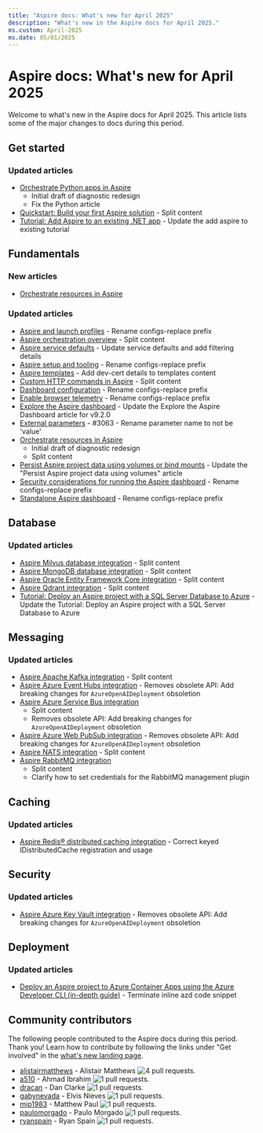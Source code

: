 ```yaml
---
title: "Aspire docs: What's new for April 2025"
description: "What's new in the Aspire docs for April 2025."
ms.custom: April-2025
ms.date: 05/01/2025
---
```


# Aspire docs: What's new for April 2025

Welcome to what's new in the Aspire docs for April 2025. This article lists some of the major changes to docs during this period.

## Get started

### Updated articles

- [Orchestrate Python apps in Aspire](../get-started/build-aspire-apps-with-python.md)
  - Initial draft of diagnostic redesign
  - Fix the Python article
- [Quickstart: Build your first Aspire solution](../get-started/build-your-first-aspire-app.md) - Split content
- [Tutorial: Add Aspire to an existing .NET app](../get-started/add-aspire-existing-app.md) - Update the add aspire to existing tutorial

## Fundamentals

### New articles

- [Orchestrate resources in Aspire](../fundamentals/orchestrate-resources.md)

### Updated articles

- [Aspire and launch profiles](../fundamentals/launch-profiles.md) - Rename configs-replace prefix
- [Aspire orchestration overview](../fundamentals/app-host-overview.md) - Split content
- [Aspire service defaults](../fundamentals/service-defaults.md) - Update service defaults and add filtering details
- [Aspire setup and tooling](../fundamentals/setup-tooling.md) - Rename configs-replace prefix
- [Aspire templates](../fundamentals/aspire-sdk-templates.md) - Add dev-cert details to templates content
- [Custom HTTP commands in Aspire](../fundamentals/http-commands.md) - Split content
- [Dashboard configuration](../fundamentals/dashboard/configuration.md) - Rename configs-replace prefix
- [Enable browser telemetry](../fundamentals/dashboard/enable-browser-telemetry.md) - Rename configs-replace prefix
- [Explore the Aspire dashboard](../fundamentals/dashboard/explore.md) - Update the Explore the Aspire Dashboard article for v9.2.0
- [External parameters](../fundamentals/external-parameters.md) - #3063 - Rename parameter name to not be 'value'
- [Orchestrate resources in Aspire](../fundamentals/orchestrate-resources.md)
  - Initial draft of diagnostic redesign
  - Split content
- [Persist Aspire project data using volumes or bind mounts](../fundamentals/persist-data-volumes.md) - Update the "Persist Aspire project data using volumes" article
- [Security considerations for running the Aspire dashboard](../fundamentals/dashboard/security-considerations.md) - Rename configs-replace prefix
- [Standalone Aspire dashboard](../fundamentals/dashboard/standalone.md) - Rename configs-replace prefix

## Database

### Updated articles

- [Aspire Milvus database integration](../database/milvus-integration.md) - Split content
- [Aspire MongoDB database integration](../database/mongodb-integration.md) - Split content
- [Aspire Oracle Entity Framework Core integration](../database/oracle-entity-framework-integration.md) - Split content
- [Aspire Qdrant integration](../database/qdrant-integration.md) - Split content
- [Tutorial: Deploy an Aspire project with a SQL Server Database to Azure](../database/sql-server-integration-deployment.md) - Update the Tutorial: Deploy an Aspire project with a SQL Server Database to Azure

## Messaging

### Updated articles

- [Aspire Apache Kafka integration](../messaging/kafka-integration.md) - Split content
- [Aspire Azure Event Hubs integration](../messaging/azure-event-hubs-integration.md) - Removes obsolete API: Add breaking changes for `AzureOpenAIDeployment` obsoletion
- [Aspire Azure Service Bus integration](../messaging/azure-service-bus-integration.md)
  - Split content
  - Removes obsolete API: Add breaking changes for `AzureOpenAIDeployment` obsoletion
- [Aspire Azure Web PubSub integration](../messaging/azure-web-pubsub-integration.md) - Removes obsolete API: Add breaking changes for `AzureOpenAIDeployment` obsoletion
- [Aspire NATS integration](../messaging/nats-integration.md) - Split content
- [Aspire RabbitMQ integration](../messaging/rabbitmq-integration.md)
  - Split content
  - Clarify how to set credentials for the RabbitMQ management plugin

## Caching

### Updated articles

- [Aspire Redis&reg; distributed caching integration](../caching/stackexchange-redis-distributed-caching-integration.md) - Correct keyed IDistributedCache registration and usage

## Security

### Updated articles

- [Aspire Azure Key Vault integration](../security/azure-security-key-vault-integration.md) - Removes obsolete API: Add breaking changes for `AzureOpenAIDeployment` obsoletion

## Deployment

### Updated articles

- [Deploy an Aspire project to Azure Container Apps using the Azure Developer CLI (in-depth guide)](../deployment/azure/aca-deployment-azd-in-depth.md) - Terminate inline azd code snippet

## Community contributors

The following people contributed to the Aspire docs during this period. Thank you! Learn how to contribute by following the links under "Get involved" in the [what's new landing page](index.yml).

- [alistairmatthews](https://github.com/alistairmatthews) - Alistair Matthews ![4 pull requests.](https://img.shields.io/badge/Merged%20Pull%20Requests-4-green)
- [a510](https://github.com/a510) - Ahmad Ibrahim ![1 pull requests.](https://img.shields.io/badge/Merged%20Pull%20Requests-1-green)
- [dracan](https://github.com/dracan) - Dan Clarke ![1 pull requests.](https://img.shields.io/badge/Merged%20Pull%20Requests-1-green)
- [gabynevada](https://github.com/gabynevada) - Elvis Nieves ![1 pull requests.](https://img.shields.io/badge/Merged%20Pull%20Requests-1-green)
- [mip1983](https://github.com/mip1983) - Matthew Paul ![1 pull requests.](https://img.shields.io/badge/Merged%20Pull%20Requests-1-green)
- [paulomorgado](https://github.com/paulomorgado) - Paulo Morgado ![1 pull requests.](https://img.shields.io/badge/Merged%20Pull%20Requests-1-green)
- [ryanspain](https://github.com/ryanspain) - Ryan Spain ![1 pull requests.](https://img.shields.io/badge/Merged%20Pull%20Requests-1-green)
